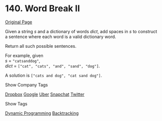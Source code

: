 # 140. Word Break II

[Original Page](https://leetcode.com/problems/word-break-ii/)

Given a string _s_ and a dictionary of words _dict_, add spaces in _s_ to construct a sentence where each word is a valid dictionary word.

Return all such possible sentences.

For example, given  
_s_ = `"catsanddog"`,  
_dict_ = `["cat", "cats", "and", "sand", "dog"]`.

A solution is `["cats and dog", "cat sand dog"]`.

<div>

<div id="company_tags" class="btn btn-xs btn-warning">Show Company Tags</div>

<span class="hidebutton">[Dropbox](/company/dropbox/) [Google](/company/google/) [Uber](/company/uber/) [Snapchat](/company/snapchat/) [Twitter](/company/twitter/)</span></div>

<div>

<div id="tags" class="btn btn-xs btn-warning">Show Tags</div>

<span class="hidebutton">[Dynamic Programming](/tag/dynamic-programming/) [Backtracking](/tag/backtracking/)</span></div>